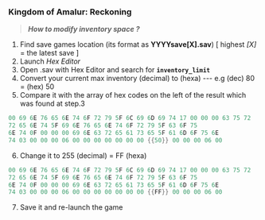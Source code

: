 ### Kingdom of Amalur: Reckoning

> **_How to modify inventory space ?_**

1) Find save games location (its format as **YYYYsave[X].sav**) [ highest _[X]_ = the latest save ]
2) Launch _Hex Editor_ 
3) Open .sav with Hex Editor and search for **`inventory_limit`**
4) Convert your current max inventory (decimal) to (hexa) --- e.g (dec) 80  = (hex) 50 
5) Compare it with the array of hex codes on the left of the result which was found at step.3  

```fsharp
00 69 6E 76 65 6E 74 6F 72 79 5F 6C 69 6D 69 74 17 00 00 00 63 75 72 
72 65 6E 74 5F 69 6E 76 65 6E 74 6F 72 79 5F 63 6F 75 
6E 74 0F 00 00 00 69 6E 63 72 65 61 73 65 5F 61 6D 6F 75 6E 
74 03 00 00 00 06 00 00 00 00 00 00 00 {{50}} 00 00 00 06 00
```

6) Change it to 255 (decimal) = FF (hexa) 

```fsharp
00 69 6E 76 65 6E 74 6F 72 79 5F 6C 69 6D 69 74 17 00 00 00 63 75 72 
72 65 6E 74 5F 69 6E 76 65 6E 74 6F 72 79 5F 63 6F 75 
6E 74 0F 00 00 00 69 6E 63 72 65 61 73 65 5F 61 6D 6F 75 6E 
74 03 00 00 00 06 00 00 00 00 00 00 00 {{FF}} 00 00 00 06 00
```

7) Save it and re-launch the game 

